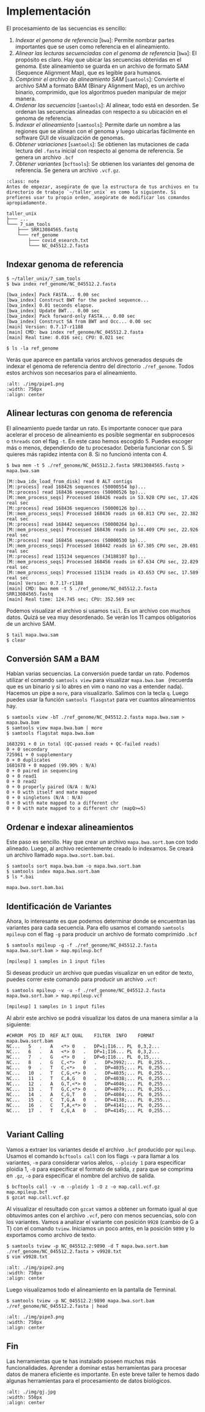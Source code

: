 # Implementación

El procesamiento de las secuencias es sencillo:
1. *Indexar el genoma de referencia* \[`bwa`\]: Permite nombrar partes importantes que se usen como referencia en el alineamiento.
2. *Alinear las lecturas secuenciadas con el genoma de referencia* \[`bwa`\]: El propósito es claro. Hay que ubicar las secuencias obtenidas en el genoma. Este alineamiento se guarda en un archivo de formato SAM (Sequence Alignment Map), que es legible para humanos. 
3. *Comprimir el archivo de alineamiento SAM* \[`samtools`\]: Convierte el archivo SAM a formato BAM (Binary Alignment Map), es un archivo binario, comprimido, que los algoritmos pueden manipular de mejor manera. 
4. *Ordenar las secuencias* \[`samtools`\]: Al alinear, todo está en desorden. Se ordenan las secuencias alineadas con respecto a su ubicación en el genoma de referencia.
5. *Indexar el alineamiento* \[`samtools`\]: Permite darle un nombre a las regiones que se alinean con el genoma y luego ubicarlas fácilmente en software GUI de visualización de genomas.
6. *Obtener variaciones* \[`samtools`\]: Se obtienen las mutaciones de cada lectura del `.fasta` inicial con respecto al genoma de referencia. Se genera un archivo `.bcf`
7. *Obtener variantes* \[`bcftools`\]: Se obtienen los variantes del genoma de referencia. Se genera un archivo `.vcf.gz`.

```{admonition} Nota
:class: note
Antes de empezar, asegúrate de que la estructura de tus archivos en tu directorio de trabajo `~/taller_unix` es como la siguiente. Si prefieres usar tu propio orden, asegúrate de modificar los comandos apropiadamente.
```

```
taller_unix
├─── ...
└─── 7_sam_tools
    ├─── SRR13084565.fastq
    └─── ref_genome
        ├─── covid_esearch.txt
        └─── NC_045512.2.fasta
```

## Indexar genoma de referencia

```shell
$ ~/taller_unix/7_sam_tools
$ bwa index ref_genome/NC_045512.2.fasta

[bwa_index] Pack FASTA... 0.00 sec
[bwa_index] Construct BWT for the packed sequence...
[bwa_index] 0.01 seconds elapse.
[bwa_index] Update BWT... 0.00 sec
[bwa_index] Pack forward-only FASTA... 0.00 sec
[bwa_index] Construct SA from BWT and Occ... 0.00 sec
[main] Version: 0.7.17-r1188
[main] CMD: bwa index ref_genome/NC_045512.2.fasta
[main] Real time: 0.016 sec; CPU: 0.021 sec

$ ls -la ref_genome
```
Verás que aparece en pantalla varios archivos generados después de indexar el genoma de referencia dentro del directorio `./ref_genome`. Todos estos archivos son necesarios para el alineamiento. 

```{image} ./img/pipe1.png
:alt: ./img/pipe1.png
:width: 750px
:align: center
```

## Alinear lecturas con genoma de referencia

El alineamiento puede tardar un rato. Es importante conocer que para acelerar el proceso de alineamiento es posible segmentar en subprocesos o `threads` con el flag `-t`. En este caso hemos escogido 5. Puedes escoger más o menos, dependiendo de tu procesador. Debería funcionar con 5. Si quieres más rapidez intenta con 8. Si no funcionó intenta con 4. 

```shell
$ bwa mem -t 5 ./ref_genome/NC_045512.2.fasta SRR13084565.fastq > mapa.bwa.sam

[M::bwa_idx_load_from_disk] read 0 ALT contigs
[M::process] read 168426 sequences (50000554 bp)...
[M::process] read 168436 sequences (50000526 bp)...
[M::mem_process_seqs] Processed 168426 reads in 53.928 CPU sec, 17.426 real sec
[M::process] read 168436 sequences (50000126 bp)...
[M::mem_process_seqs] Processed 168436 reads in 60.813 CPU sec, 22.382 real sec
[M::process] read 168442 sequences (50000264 bp)...
[M::mem_process_seqs] Processed 168436 reads in 58.409 CPU sec, 22.926 real sec
[M::process] read 168456 sequences (50000530 bp)...
[M::mem_process_seqs] Processed 168442 reads in 67.305 CPU sec, 20.691 real sec
[M::process] read 115134 sequences (34188107 bp)...
[M::mem_process_seqs] Processed 168456 reads in 67.634 CPU sec, 22.829 real sec
[M::mem_process_seqs] Processed 115134 reads in 43.653 CPU sec, 17.589 real sec
[main] Version: 0.7.17-r1188
[main] CMD: bwa mem -t 5 ./ref_genome/NC_045512.2.fasta SRR13084565.fastq
[main] Real time: 124.745 sec; CPU: 352.569 sec
```

Podemos visualizar el archivo si usamos `tail`. Es un archivo con muchos datos. Quizá se vea muy desordenado. Se verán los 11 campos obligatorios de un archivo SAM. 

```shell
$ tail mapa.bwa.sam
$ clear
```

## Conversión SAM a BAM

Habían varias secuencias. La conversión puede tardar un rato. Podemos utilizar el comando `samtools view` para visualizar `mapa.bwa.bam ` (recuerda que es un binario y si lo abres en vim o nano no vas a entender nada). Hacemos un pipe a `more`, para visualizarlo. Salimos con la tecla `q`. Luego puedes usar la función `samtools flasgstat` para ver cuantos alineamientos hay. 

```shell
$ samtools view -bT ./ref_genome/NC_045512.2.fasta mapa.bwa.sam > mapa.bwa.bam
$ samtools view mapa.bwa.bam | more
$ samtools flagstat mapa.bwa.bam

1683291 + 0 in total (QC-passed reads + QC-failed reads)
0 + 0 secondary
725961 + 0 supplementary
0 + 0 duplicates
1681678 + 0 mapped (99.90% : N/A)
0 + 0 paired in sequencing
0 + 0 read1
0 + 0 read2
0 + 0 properly paired (N/A : N/A)
0 + 0 with itself and mate mapped
0 + 0 singletons (N/A : N/A)
0 + 0 with mate mapped to a different chr
0 + 0 with mate mapped to a different chr (mapQ>=5)
```

## Ordenar e indexar alineamientos

Este paso es sencillo. Hay que crear un archivo `mapa.bwa.sort.bam` con todo alineado. Luego, al archivo recientemente creado lo indexamos. Se creará un archivo llamado `mapa.bwa.sort.bam.bai`.

```shell
$ samtools sort mapa.bwa.bam -o mapa.bwa.sort.bam
$ samtools index mapa.bwa.sort.bam
$ ls *.bai

mapa.bwa.sort.bam.bai
```

## Identificación de Variantes

Ahora, lo interesante es que podemos determinar donde se encuentran las variantes para cada secuencia. Para ello usamos el comando `samtools mpileup` con el flag `-g` para producir un archivo de formato comprimido `.bcf`
```shell
$ samtools mpileup -g -f ./ref_genome/NC_045512.2.fasta mapa.bwa.sort.bam > map.mpileup.bcf

[mpileup] 1 samples in 1 input files
```

Si deseas producir un archivo que puedas visualizar en un editor de texto, puedes correr este comando para producir un archivo `.vcf`: 

```shell
$ samtools mpileup -v -u -f ./ref_genome/NC_045512.2.fasta mapa.bwa.sort.bam > map.mpileup.vcf

[mpileup] 1 samples in 1 input files
```
Al abrir este archivo se podrá visualizar los datos de una manera similar a la siguiente:

```vim
#CHROM	POS	ID	REF	ALT	QUAL	FILTER	INFO	FORMAT	mapa.bwa.sort.bam
NC...	5	.	A	<*>	0	.	DP=1;I16...	PL	0,3,2...
NC...	6	.	A	<*>	0	.	DP=1;I16...	PL	0,3,2...
NC...	7	.	G	<*>	0	.	DP=6;I16...	PL	0,15,...
NC...	8	.	G	C,<*>	0	.	DP=3992;...	PL	0,255...
NC...	9	.	T	C,<*>	0	.	DP=4035;...	PL	0,255...
NC...	10	.	T	C,G,<*>	0	.	DP=4035;...	PL	0,255...
NC...	11	.	T	C,A,G	0	.	DP=4038;...	PL	0,255...
NC...	12	.	A	G,T,<*>	0	.	DP=4046;...	PL	0,255...
NC...	13	.	T	G,C,<*>	0	.	DP=4079;...	PL	0,255...
NC...	14	.	A	C,G,T	0	.	DP=4084;...	PL	0,255...
NC...	15	.	C	T,G,A	0	.	DP=4138;...	PL	0,255...
NC...	16	.	C	T,A,<*>	0	.	DP=4141;...	PL	0,255...
NC...	17	.	T	C,G,A	0	.	DP=4145;...	PL	0,255...
 
```

## Variant Calling

Vamos a extraer los variantes desde el archivo `.bcf` producido por `mpileup`. Usamos el comando `bcftools call` con los flags `-v` para llamar a los variantes, `-m` para considerar varios alelos, `--ploidy 1` para especificar ploidía 1, `-O` para especificar el formato de salida, `z` para que se comprima en `.gz`, `-o` para especificar el nombre del archivo de salida.

```shell
$ bcftools call -v -m --ploidy 1 -O z -o map.call.vcf.gz map.mpileup.bcf
$ gzcat map.call.vcf.gz
```

Al visualizar el resultado con `gzcat` vamos a obtener un formato igual al que obtuvimos antes con el archivo `.vcf`, pero con menos secuencias, solo con los variantes. Vamos a analizar el variante con posición `9928` (cambio de G a T) con el comando `tview`. Iniciamos un poco antes, en la posición `9890` y lo exportamos como archivo de texto. 

```shell
$ samtools tview -p NC_045512.2:9890 -d T mapa.bwa.sort.bam ./ref_genome/NC_045512.2.fasta > v9928.txt
$ vim v9928.txt
```

```{image} ./img/pipe2.png
:alt: ./img/pipe2.png
:width: 750px
:align: center
```

Luego visualizamos todo el alineamiento en la pantalla de Terminal.

```shell
$ samtools tview -p NC_045512.2:9890 mapa.bwa.sort.bam ./ref_genome/NC_045512.2.fasta | head
```

```{image} ./img/pipe3.png
:alt: ./img/pipe3.png
:width: 750px
:align: center
```

## Fin

Las herramientas que te has instalado poseen muchas más funcionalidades. Aprender a dominar estas herramientas para procesar datos de manera eficiente es importante. En este breve taller te hemos dado algunas herramientas para el procesamiento de datos biológicos.

```{image} ./img/gj.jpg
:alt: ./img/gj.jpg
:width: 550px
:align: center
```